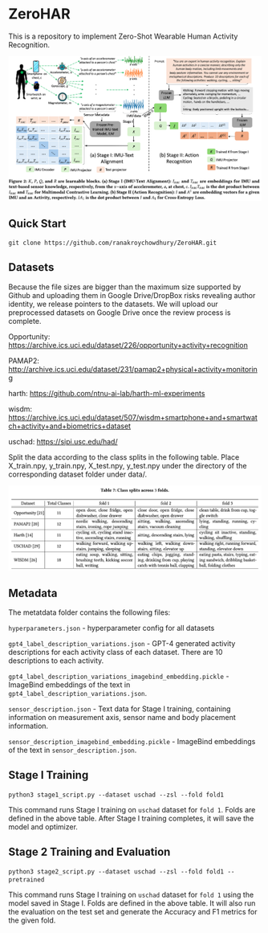 # ZeroHAR
This is a repository to implement Zero-Shot Wearable Human Activity Recognition.

![alt text](https://github.com/ranakroychowdhury/ZeroHAR/blob/main/setup.png)

## Quick Start
```
git clone https://github.com/ranakroychowdhury/ZeroHAR.git
```

## Datasets
Because the file sizes are bigger than the maximum size supported by Github and uploading them in Google Drive/DropBox risks revealing author identity, we release pointers to the datasets. We will upload our preprocessed datasets on Google Drive once the review process is complete.

Opportunity: https://archive.ics.uci.edu/dataset/226/opportunity+activity+recognition

PAMAP2: http://archive.ics.uci.edu/dataset/231/pamap2+physical+activity+monitoring

harth: https://github.com/ntnu-ai-lab/harth-ml-experiments

wisdm: https://archive.ics.uci.edu/dataset/507/wisdm+smartphone+and+smartwatch+activity+and+biometrics+dataset

uschad: https://sipi.usc.edu/had/

Split the data according to the class splits in the following table. Place X_train.npy, y_train.npy, X_test.npy, y_test.npy under the directory of the corresponding dataset folder under data/.

![alt text](https://github.com/ranakroychowdhury/ZeroHAR/blob/main/class_splits.png)



## Metadata

The metatdata folder contains the following files:

`hyperparameters.json` - hyperparameter config for all datasets

`gpt4_label_description_variations.json` - GPT-4 generated activity descriptions for each activity class of each dataset. There are 10 descriptions to each activity.

`gpt4_label_description_variations_imagebind_embedding.pickle` - ImageBind embeddings of the text in `gpt4_label_description_variations.json`.

`sensor_description.json` - Text data for Stage I training, containing information on measurement axis, sensor name and body placement information.

`sensor_description_imagebind_embedding.pickle` - ImageBind embeddings of the text in `sensor_description.json`.



## Stage I Training

```
python3 stage1_script.py --dataset uschad --zsl --fold fold1
```

This command runs Stage I training on `uschad` dataset for `fold 1`. Folds are defined in the above table. After Stage I training completes, it will save the model and optimizer.



## Stage 2 Training and Evaluation

```
python3 stage2_script.py --dataset uschad --zsl --fold fold1 --pretrained
```

This command runs Stage I training on `uschad` dataset for `fold 1` using the model saved in Stage I. Folds are defined in the above table. It will also run the evaluation on the test set and generate the Accuracy and F1 metrics for the given fold.

